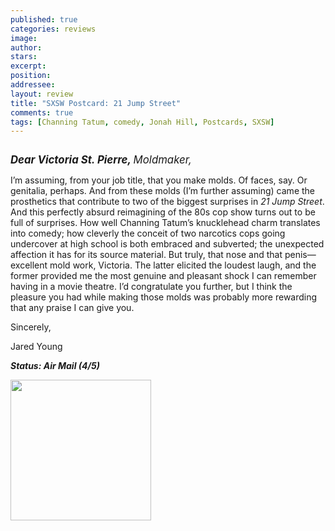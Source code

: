 ```yaml
---
published: true
categories: reviews
image:
author: 
stars: 
excerpt: 
position: 
addressee: 
layout: review
title: "SXSW Postcard: 21 Jump Street"
comments: true
tags: [Channing Tatum, comedy, Jonah Hill, Postcards, SXSW]
---
```

<div><p><span class="full-image-block ssNonEditable"><span><img src="http://static.squarespace.com/static/5005f6bcc4aa41161b33e89e/5329cf1fe4b07c068ebf74de/5329cf1fe4b07c068ebf7502/1336620225036/21jumpstreet.jpg" alt="" /></span></span></p>
<p><span style="font-size:120%;"><em><strong>Dear Victoria St. Pierre, </strong>Moldmaker,</em></span></p>
<p>I&rsquo;m assuming, from your job title, that you make molds. Of faces, say. Or genitalia, perhaps. And from these molds (I&rsquo;m further assuming) came the prosthetics that contribute to two of the biggest surprises in <em>21 Jump Street</em>.   And this perfectly absurd reimagining of the 80s cop show turns out to be full of surprises. How well Channing Tatum&rsquo;s knucklehead charm translates into comedy; how cleverly the conceit of two narcotics cops going undercover at high school is both embraced and subverted; the unexpected affection it has for its source material.  But truly, that nose and that penis&mdash;excellent mold work, Victoria. The latter elicited the loudest laugh, and the former provided me the most genuine and pleasant shock I can remember having in a movie theatre.  I&rsquo;d congratulate you further, but I think the pleasure you had while making those molds was probably more rewarding that any praise I can give you.</p>
<p>Sincerely,</p>
<p>Jared Young</p>
<p><em><strong>Status: Air Mail (4/5)</strong></em></p>
<p><strong><span class="full-image-block ssNonEditable"><span><a href="http://www.zip.ca/Browse/Title.aspx?f=titleId%28203958%29"><img style="width:225px;" src="http://static.squarespace.com/static/5005f6bcc4aa41161b33e89e/5329cf1fe4b07c068ebf74de/5329cf1fe4b07c068ebf7b9a/1343245704065/Rent-it-on-Zip.png" alt="" /></a></span></span><br /></strong></p>
<p>&nbsp;</p></div>

